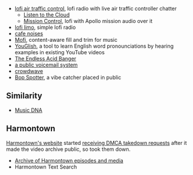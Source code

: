 - [lofi air traffic control](https://www.lofiatc.com/?icao=KLAX), lofi radio with live air traffic controller chatter
	- [Listen to the Cloud](https://listentothe.cloud/)
	- [Mission Control](https://somafm.com/missioncontrol), lofi with Apollo mission audio over it
- [lofi limo](https://lofi.limo/), simple lofi radio
- [cafe noises](https://mynoise.net/NoiseMachines/cafeRestaurantNoiseGenerator.php)
- [Mofi](https://mofi.loud.red/), content-aware fill and trim for music
- [YouGlish](https://youglish.com/), a tool to learn English word pronounciations by hearing examples in existing YouTube videos
- [The Endless Acid Banger](https://www.vitling.xyz/toys/acid-banger/)
- [a public voicemail system](https://afterthebeep.tel)
- [crowdwave](https://www.crowdwave.com/) 
- [Bop Spotter](https://walzr.com/bop-spotter), a vibe catcher placed in public

## Similarity
- [Music DNA](https://pudding.cool/2025/04/music-dna/)

## Harmontown

[Harmontown's website](https://harmontown.com) started [receiving DMCA takedown requests](https://www.reddit.com/r/Harmontown/comments/1et500a/website_down/licjk5h/) after it made the video archive public, so took them down.

- [Archive of Harmontown episodes and media](https://www.youtube.com/@JoneseyCat/videos)
- Harmontown Text Search